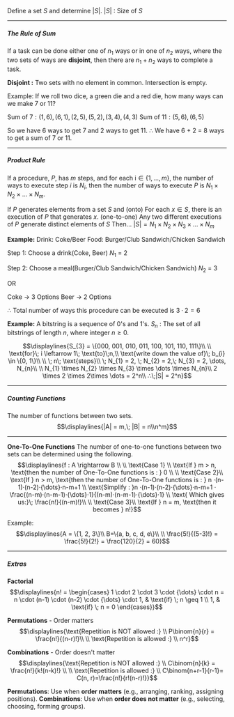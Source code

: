 Define a set $S$ and determine $|S|$.
	$|S|$ : Size of $S$


---
##### The Rule of Sum
If a task can be done either one of $n_1$ ways or in one of $n_2$ ways, where the two sets of ways are **disjoint**, then there are $n_1 + n_2$ ways to complete a task.

**Disjoint :** Two sets with no element in common. Intersection is empty.

Example:
If we roll two dice, a green die and a red die, how many ways can we make 7 or 11?

Sum of $7 : (1, 6), (6, 1), (2, 5), (5, 2), (3, 4), (4, 3)$ 
Sum of $11 : (5, 6), (6, 5)$

So we have 6 ways to get 7 and 2 ways to get 11. 
∴ We have 6 + 2 = 8 ways to get a sum of 7 or 11.


---
##### Product Rule
If a procedure, $P$, has $m$ steps, and for each $\text{i} \in \{1, \dots, m\}$, the number of ways to execute step $i$ is $N_{i}$, then the number of ways to execute $P$ is $N_1 \times N_{2} \times \dots \times N_{m}$.

If $P$ generates elements from a set $S$ and
	(onto) For each $x \in S$, there is an execution of $P$ that generates $x$.
	(one-to-one) Any two different executions of $P$ generate distinct elements of $S$
Then...
	$|S| = N_{1} \times N_{2} \times N_{3} \times \dots \times N_{m}$ 

**Example:**
Drink: Coke/Beer
Food: Burger/Club Sandwich/Chicken Sandwich

Step 1: Choose a drink(Coke, Beer)
	$N_{1}$ = 2

Step 2: Choose a meal(Burger/Club Sandwich/Chicken Sandwich)
	$N_{2}$ = 3

OR

Coke -> 3 Options
Beer -> 2 Options

∴ Total number of ways this procedure can be executed is 
	$3 · 2 = 6$

**Example:**
A bitstring is a sequence of $0$'s and $1$'s.
$S_{n}$ : The set of all bitstrings of length $n$, where integer $n \geq 0$.

$$\displaylines{S_{3} = \{000, 001, 010, 011, 100, 101, 110, 111\}\\ \\
\text{for}\; i \leftarrow 1\; \text{to}\;n,\\
\text{write down the value of}\; b_{i} \in \{0, 1\}\\ \\
\; n\; \text{steps}\\
\; N_{1} = 2, \; N_{2} = 2,\; N_{3} = 2, \dots, N_{n}\\ \\
N_{1} \times N_{2} \times N_{3} \times \dots \times N_{n}\\
2 \times 2 \times 2\times \dots = 2^n\\
∴\;|S| = 2^n}$$


---
##### Counting Functions
The number of functions between two sets. $$\displaylines{|A| = m,\; |B| = n\\n^m}$$

---
**One-To-One Functions**
The number of one-to-one functions between two sets can be determined using the following.
$$\displaylines{f : A \rightarrow B \\ \\
\text{Case 1} \\
\text{If } m > n, \text{then the number of One-To-One functions is : } 0
\\ \\
\text{Case 2}\\
\text{If } n > m, \text{then the number of One-To-One functions is : }
n ·(n-1)·(n-2)·{\dots}·n-m+1 \\
\text{Simplify : }n ·(n-1)·(n-2)·{\dots}·n-m+1 · \frac{(n-m)·(n-m-1)·{\dots}·1}{(n-m)·(n-m-1)·{\dots}·1} \\
\text{ Which gives us:}\; \frac{n!}{(n-m)!}\\ \\
\text{Case 3}\\
\text{If } n = m, \text{then it becomes } n!}$$

Example: $$\displaylines{A = \{1, 2, 3\}\\
B=\{a, b, c, d, e\}\\ \\
\frac{5!}{(5-3)!} = \frac{5!}{2!} = \frac{120}{2} = 60}$$

---
##### Extras

**Factorial**
$$\displaylines{n! = \begin{cases} 1 \cdot 2 \cdot 3 \cdot {\dots} \cdot n = n \cdot (n-1) \cdot (n-2) \cdot {\dots} \cdot 1, & \text{if} \; n \geq 1 \\ 1, & \text{if} \; n = 0 \end{cases}}$$


**Permutations** - Order matters
$$\displaylines{\text{Repetition is NOT allowed :} \\ P\binom{n}{r} = \frac{n!}{(n-r)!}\\ \\
\text{Repetition is allowed :} \\
n^r}$$

**Combinations** - Order doesn't matter
$$\displaylines{\text{Repetition is NOT allowed :} \\ C\binom{n}{k} = \frac{n!}{k!(n-k)!} \\ \\
\text{Repetition is allowed :} \\
C\binom{n+r-1}{r-1}= C(n, r)=\frac{n!}{r!(n-r)!}}$$


**Permutations**: Use when **order matters** (e.g., arranging, ranking, assigning positions).
**Combinations**: Use when **order does not matter** (e.g., selecting, choosing, forming groups).

